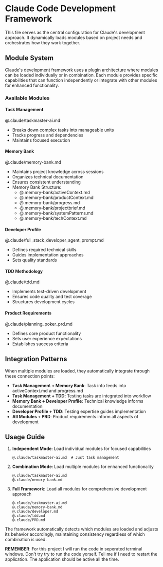 
# Claude Code Development Framework

This file serves as the central configuration for Claude's development approach. It dynamically loads modules based on project needs and orchestrates how they work together.

## Module System

Claude's development framework uses a plugin architecture where modules can be loaded individually or in combination. Each module provides specific capabilities that can function independently or integrate with other modules for enhanced functionality.

### Available Modules

#### Task Management
@.claude/taskmaster-ai.md
- Breaks down complex tasks into manageable units
- Tracks progress and dependencies
- Maintains focused execution

#### Memory Bank
@.claude/memory-bank.md
- Maintains project knowledge across sessions
- Organizes technical documentation
- Ensures consistent understanding
- Memory Bank Structure:
    - @.memory-bank/activeContext.md
    - @.memory-bank/productContext.md
    - @.memory-bank/progress.md
    - @.memory-bank/projectbrief.md
    - @.memory-bank/systemPatterns.md
    - @.memory-bank/techContext.md
    
#### Developer Profile
@.claude/full_stack_developer_agent_prompt.md
- Defines required technical skills
- Guides implementation approaches
- Sets quality standards

#### TDD Methodology
@.claude/tdd.md
- Implements test-driven development
- Ensures code quality and test coverage
- Structures development cycles

#### Product Requirements
@.claude/planning_poker_prd.md
- Defines core product functionality
- Sets user experience expectations
- Establishes success criteria

## Integration Patterns

When multiple modules are loaded, they automatically integrate through these connection points:

- **Task Management + Memory Bank**: Task info feeds into activeContext.md and progress.md
- **Task Management + TDD**: Testing tasks are integrated into workflow
- **Memory Bank + Developer Profile**: Technical knowledge informs documentation
- **Developer Profile + TDD**: Testing expertise guides implementation
- **All Modules + PRD**: Product requirements inform all aspects of development

## Usage Guide

1. **Independent Mode**: Load individual modules for focused capabilities
   ```
   @.claude/taskmaster-ai.md  # Just task management
   ```

2. **Combination Mode**: Load multiple modules for enhanced functionality
   ```
   @.claude/taskmaster-ai.md
   @.claude/memory-bank.md
   ```

3. **Full Framework**: Load all modules for comprehensive development approach
   ```
   @.claude/taskmaster-ai.md
   @.claude/memory-bank.md
   @.claude/developer.md
   @.claude/tdd.md
   @.claude/PRD.md
   ```

The framework automatically detects which modules are loaded and adjusts its behavior accordingly, maintaining consistency regardless of which combination is used.

**REMEMBER**: For this project I will run the code in seperated terminal windows. Don't try try to run the code yorself. Tell me if I need to restart the application. The application should be active all the time.